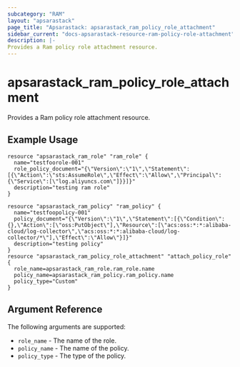 ```yaml
---
subcategory: "RAM"
layout: "apsarastack"
page_title: "Apsarastack: apsarastack_ram_policy_role_attachment"
sidebar_current: "docs-apsarastack-resource-ram-policy-role-attachment"
description: |-
Provides a Ram policy role attachment resource.
---
```


# apsarastack\_ram_policy_role_attachment

Provides a Ram policy role attachment resource.

## Example Usage

```
resource "apsarastack_ram_role" "ram_role" {
  name="testfoorole-001"
  role_policy_document="{\"Version\":\"1\",\"Statement\":[{\"Action\":\"sts:AssumeRole\",\"Effect\":\"Allow\",\"Principal\":{\"Service\":[\"log.aliyuncs.com\"]}}]}"
  description="testing ram role"
}

resource "apsarastack_ram_policy" "ram_policy" {
  name="testfoopolicy-001"
  policy_document="{\"Version\":\"1\",\"Statement\":[{\"Condition\":{},\"Action\":[\"oss:PutObject\"],\"Resource\":[\"acs:oss:*:*:alibaba-cloud/log-collector\",\"acs:oss:*:*:alibaba-cloud/log-collector/*\"],\"Effect\":\"Allow\"}]}"
  description="testing policy"
}
resource "apsarastack_ram_policy_role_attachment" "attach_policy_role" {
  role_name=apsarastack_ram_role.ram_role.name
  policy_name=apsarastack_ram_policy.ram_policy.name
  policy_type="Custom"
}

```
## Argument Reference

The following arguments are supported:

* `role_name` - The name of the role.
* `policy_name` - The name of the policy.
* `policy_type` - The type of the policy.
